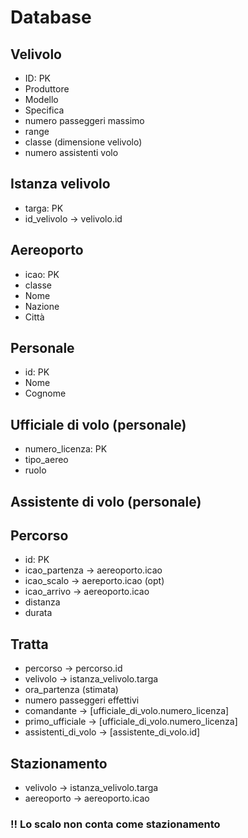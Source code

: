 # Database

## Velivolo
- ID: PK 
- Produttore
- Modello
- Specifica
- numero passeggeri massimo
- range 
- classe (dimensione velivolo)
- numero assistenti volo

## Istanza velivolo
- targa: PK
- id_velivolo -> velivolo.id

## Aereoporto
- icao: PK
- classe
- Nome
- Nazione
- Città

## Personale
- id: PK
- Nome
- Cognome

## Ufficiale di volo (personale)
- numero_licenza: PK
- tipo_aereo
- ruolo

## Assistente di volo (personale)

## Percorso
- id: PK
- icao_partenza -> aereoporto.icao
- icao_scalo -> aereporto.icao (opt)
- icao_arrivo -> aereoporto.icao
- distanza
- durata

## Tratta
- percorso -> percorso.id
- velivolo -> istanza_velivolo.targa
- ora_partenza (stimata)
- numero passeggeri effettivi
- comandante -> [ufficiale_di_volo.numero_licenza]
- primo_ufficiale -> [ufficiale_di_volo.numero_licenza]
- assistenti_di_volo -> [assistente_di_volo.id]

## Stazionamento
- velivolo -> istanza_velivolo.targa
- aereoporto -> aereoporto.icao

### !! Lo scalo non conta come stazionamento
